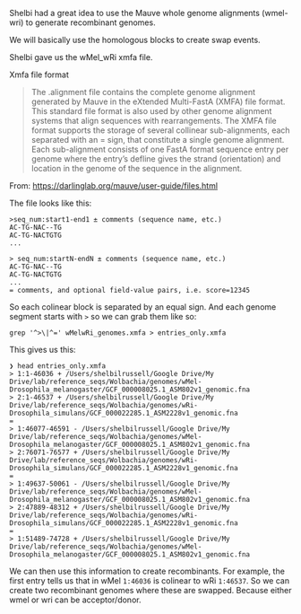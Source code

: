 Shelbi had a great idea to use the Mauve whole genome alignments (wmel-wri) to generate recombinant genomes. 

We will basically use the homologous blocks to create swap events.

Shelbi gave us the wMel_wRi xmfa file.

Xmfa file format
>The .alignment file contains the complete genome alignment generated by Mauve in the eXtended Multi-FastA (XMFA) file format. This standard file format is also used by other genome alignment systems that align sequences with rearrangements. The XMFA file format supports the storage of several collinear sub-alignments, each separated with an = sign, that constitute a single genome alignment. Each sub-alignment consists of one FastA format sequence entry per genome where the entry’s defline gives the strand (orientation) and location in the genome of the sequence in the alignment.

From: https://darlinglab.org/mauve/user-guide/files.html

The file looks like this:
```
>seq_num:start1-end1 ± comments (sequence name, etc.)
AC-TG-NAC--TG
AC-TG-NACTGTG
...

> seq_num:startN-endN ± comments (sequence name, etc.)
AC-TG-NAC--TG
AC-TG-NACTGTG
...
= comments, and optional field-value pairs, i.e. score=12345
```

So each colinear block is separated by an equal sign. And each genome segment starts with `>` so we can grab them like so:

```
grep '^>\|^=' wMelwRi_genomes.xmfa > entries_only.xmfa
```

This gives us this:
```
❯ head entries_only.xmfa
> 1:1-46036 + /Users/shelbilrussell/Google Drive/My Drive/lab/reference_seqs/Wolbachia/genomes/wMel-Drosophila_melanogaster/GCF_000008025.1_ASM802v1_genomic.fna
> 2:1-46537 + /Users/shelbilrussell/Google Drive/My Drive/lab/reference_seqs/Wolbachia/genomes/wRi-Drosophila_simulans/GCF_000022285.1_ASM2228v1_genomic.fna
=
> 1:46077-46591 - /Users/shelbilrussell/Google Drive/My Drive/lab/reference_seqs/Wolbachia/genomes/wMel-Drosophila_melanogaster/GCF_000008025.1_ASM802v1_genomic.fna
> 2:76071-76577 + /Users/shelbilrussell/Google Drive/My Drive/lab/reference_seqs/Wolbachia/genomes/wRi-Drosophila_simulans/GCF_000022285.1_ASM2228v1_genomic.fna
=
> 1:49637-50061 - /Users/shelbilrussell/Google Drive/My Drive/lab/reference_seqs/Wolbachia/genomes/wMel-Drosophila_melanogaster/GCF_000008025.1_ASM802v1_genomic.fna
> 2:47889-48312 + /Users/shelbilrussell/Google Drive/My Drive/lab/reference_seqs/Wolbachia/genomes/wRi-Drosophila_simulans/GCF_000022285.1_ASM2228v1_genomic.fna
=
> 1:51489-74728 + /Users/shelbilrussell/Google Drive/My Drive/lab/reference_seqs/Wolbachia/genomes/wMel-Drosophila_melanogaster/GCF_000008025.1_ASM802v1_genomic.fna
```

We can then use this information to create recombinants. For example, the first entry tells us that in wMel `1:46036` is colinear to wRi `1:46537`.  So we can create two recombinant genomes where these are swapped. Because either wmel or wri can be acceptor/donor.
